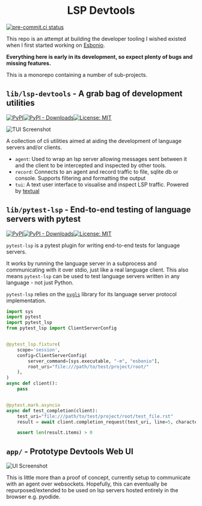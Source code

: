 <h1 align="center">LSP Devtools</h1>

[![pre-commit.ci status](https://results.pre-commit.ci/badge/github/swyddfa/lsp-devtools/develop.svg)](https://results.pre-commit.ci/latest/github/swyddfa/lsp-devtools/develop)

This repo is an attempt at building the developer tooling I wished existed when I first started working on [Esbonio](https://github.com/swyddfa/esbonio/).

**Everything here is early in its development, so expect plenty of bugs and missing features.**

This is a monorepo containing a number of sub-projects.

## `lib/lsp-devtools` - A grab bag of development utilities

[![PyPI](https://img.shields.io/pypi/v/lsp-devtools?style=flat-square)](https://pypi.org/project/lsp-devtools)[![PyPI - Downloads](https://img.shields.io/pypi/dm/lsp-devtools?style=flat-square)](https://pypistats.org/packages/lsp-devtools)[![License: MIT](https://img.shields.io/badge/license-MIT-blue.svg?style=flat-square)](https://github.com/swyddfa/lsp-devtools/blob/develop/lib/lsp-devtools/LICENSE)

![TUI Screenshot](https://user-images.githubusercontent.com/2675694/212438877-d332dd84-14b4-4568-b36f-4c3e04d4f95f.png)

A collection of cli utilities aimed at aiding the development of language servers and/or clients.

- `agent`: Used to wrap an lsp server allowing messages sent between it and the client to be intercepted and inspected by other tools.
- `record`: Connects to an agent and record traffic to file, sqlite db or console. Supports filtering and formatting the output
- `tui`: A text user interface to visualise and inspect LSP traffic. Powered by [textual](https://textual.textualize.io/)

## `lib/pytest-lsp` - End-to-end testing of language servers with pytest

[![PyPI](https://img.shields.io/pypi/v/pytest-lsp?style=flat-square)](https://pypi.org/project/pytest-lsp)[![PyPI - Downloads](https://img.shields.io/pypi/dm/pytest-lsp?style=flat-square)](https://pypistats.org/packages/pytest-lsp)[![License: MIT](https://img.shields.io/badge/license-MIT-blue.svg?style=flat-square)](https://github.com/swyddfa/lsp-devtools/blob/develop/lib/pytest-lsp/LICENSE)

`pytest-lsp` is a pytest plugin for writing end-to-end tests for language servers.

It works by running the language server in a subprocess and communicating with it over stdio, just like a real language client.
This also means `pytest-lsp` can be used to test language servers written in any language - not just Python.

`pytest-lsp` relies on the [`pygls`](https://github.com/openlawlibrary/pygls) library for its language server protocol implementation.

```python
import sys
import pytest
import pytest_lsp
from pytest_lsp import ClientServerConfig


@pytest_lsp.fixture(
    scope='session',
    config=ClientServerConfig(
        server_command=[sys.executable, "-m", "esbonio"],
        root_uri="file:///path/to/test/project/root/"
    ),
)
async def client():
    pass


@pytest.mark.asyncio
async def test_completion(client):
    test_uri="file:///path/to/test/project/root/test_file.rst"
    result = await client.completion_request(test_uri, line=5, character=23)

    assert len(result.items) > 0
```

## `app/` - Prototype Devtools Web UI

![UI Screenshot](https://user-images.githubusercontent.com/2675694/191863035-5bb5d1c9-00b6-40de-b3e2-f81cdb9eb375.png)

This is little more than a proof of concept, currently setup to communicate with an agent over websockets.
Hopefully, this can eventually be repurposed/extended to be used on lsp servers hosted entirely in the browser e.g. pyodide.
